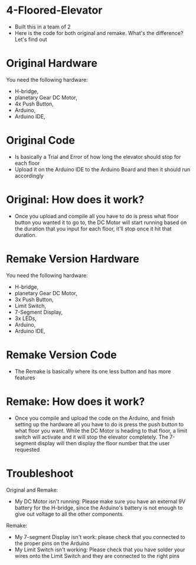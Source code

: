# 4-Floored-Elevator
- Built this in a team of 2
- Here is the code for both original and remake. What's the difference? Let's find out

# Original Hardware
You need the following hardware:
- H-bridge,
- planetary Gear DC Motor,
- 4x Push Button,
- Arduino,
- Arduino IDE,

# Original Code
- Is basically a Trial and Error of how long the elevator should stop for each floor 
- Upload it on the Arduino IDE to the Arduino Board and then it should run accordingly

# Original: How does it work?
- Once you upload and compile all you have to do is press what floor button you wanted it to go to, the DC Motor will start running based on the duration that you input for each floor, it'll stop once it hit that duration. 

# Remake Version Hardware
You need the following hardware:
- H-bridge,
- planetary Gear DC Motor,
- 3x Push Button,
- Limit Switch,
- 7-Segment Display,
- 3x LEDs,
- Arduino,
- Arduino IDE,

# Remake Version Code
- The Remake is basically where its one less button and has more features

# Remake: How does it work?
- Once you compile and upload the code on the Arduino, and finish setting up the hardware all you have to do is press the push button to what floor you want. While the DC Motor is heading to that floor, a limit switch will activate and it will stop the elevator completely. The 7-segment display will then display the floor number that the user requested

# Troubleshoot

Original and Remake:
- My DC Motor isn't running: Please make sure you have an external 9V battery for the H-bridge, since the Arduino's battery is not enough to give out voltage to all the other components.

Remake:
- My 7-segment Display isn't work: please check that you connected to the proper pins on the Arduino
- My Limit Switch isn't working: Please check that you have solder your wires onto the Limit Switch and they are connected to the right pins
